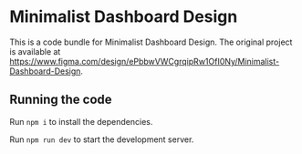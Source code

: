 
  # Minimalist Dashboard Design

  This is a code bundle for Minimalist Dashboard Design. The original project is available at https://www.figma.com/design/ePbbwVWCgrqipRw1OfI0Ny/Minimalist-Dashboard-Design.

  ## Running the code

  Run `npm i` to install the dependencies.

  Run `npm run dev` to start the development server.
  